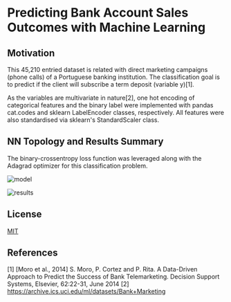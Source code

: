 # Predicting Bank Account Sales Outcomes with Machine Learning

## Motivation

This 45,210 entried dataset is related with direct marketing campaigns (phone calls) of a Portuguese banking institution. The classification goal is to predict if the client will subscribe a term deposit (variable y)[1].

As the variables are multivariate in nature[2], one hot encoding of categorical features and the binary label were implemented with pandas cat.codes and sklearn LabelEncoder classes, respectively. All features were also standardised via sklearn's StandardScaler class. 

## NN Topology and Results Summary

The binary-crossentropy loss function was leveraged along with the Adagrad optimizer for this classification problem.


![model](https://user-images.githubusercontent.com/48378196/96961401-4be81500-1550-11eb-9cd2-4e0f682c3b56.png)


![results](https://user-images.githubusercontent.com/48378196/96961083-aa60c380-154f-11eb-90d8-453a87595713.png)



## License
[MIT](https://choosealicense.com/licenses/mit/) 

## References
[1] [Moro et al., 2014] S. Moro, P. Cortez and P. Rita. A Data-Driven Approach to Predict the Success of Bank Telemarketing. Decision Support Systems, Elsevier, 62:22-31, June 2014
[2] https://archive.ics.uci.edu/ml/datasets/Bank+Marketing
